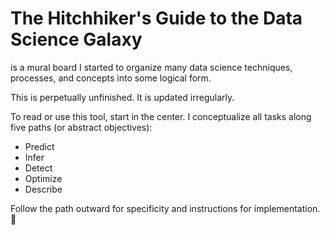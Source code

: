 # The Hitchhiker's Guide to the Data Science Galaxy

is a mural board I started to organize many data science techniques, processes, and concepts into some logical form. 

This is perpetually unfinished. It is updated irregularly.   

To read or use this tool, start in the center. I conceptualize all tasks along five paths (or abstract objectives):
+ Predict 
+ Infer
+ Detect
+ Optimize
+ Describe

Follow the path outward for specificity and instructions for implementation. :hammer:
